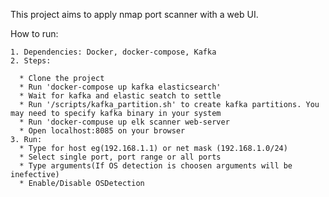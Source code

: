 This project aims to apply nmap port scanner with a web UI.

How to run:

    1. Dependencies: Docker, docker-compose, Kafka
    2. Steps:
    
      * Clone the project
      * Run 'docker-compose up kafka elasticsearch'
      * Wait for kafka and elastic seatch to settle
      * Run '/scripts/kafka_partition.sh' to create kafka partitions. You may need to specify kafka binary in your system
      * Run 'docker-compuse up elk scanner web-server
      * Open localhost:8085 on your browser
    3. Run:
      * Type for host eg(192.168.1.1) or net mask (192.168.1.0/24)
      * Select single port, port range or all ports
      * Type arguments(If OS detection is choosen arguments will be inefective)
      * Enable/Disable OSDetection
